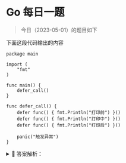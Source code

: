# Go 每日一题

> 今日（2023-05-01）的题目如下

下面这段代码输出的内容

```golang
package main

import (
    "fmt"
)

func main() {
    defer_call()
}

func defer_call() {
    defer func() { fmt.Println("打印前") }()
    defer func() { fmt.Println("打印中") }()
    defer func() { fmt.Println("打印后") }()

    panic("触发异常")
}
```

<details>
<summary style="cursor: pointer">🔑 答案解析：</summary>
<div>

```
打印后
打印中
打印前
panic: 触发异常
```

解析：defer 的执行顺序是后进先出。当出现 panic 语句的时候，会先按照 defer 的后进先出的顺序执行，最后才会执行 panic。

---

### 7 楼

mark 当出现 panic 时，也会执行 defer。

### 20 楼

defer 的执行顺序是后进先出。当出现 panic 语句的时候，会先按照 defer 的后进先出的顺序执行，最后才会执行 panic。

### 36 楼

哈哈哈，可以这么变化下，感觉会误导很多人：

```golang
package main

import "fmt"

func defer_call() {
    defer func() {
        if p := recover(); p != nil {
            fmt.Println(p)
        }
    }()
    defer func() {
        fmt.Println("打印前")
    }()
    defer func() {
        fmt.Println("打印中")
    }()
    defer func() {
        fmt.Println("打印后")
    }()

    panic("触发异常")
}

func main() {
    defer_call()
}
```

</div>
</details>
